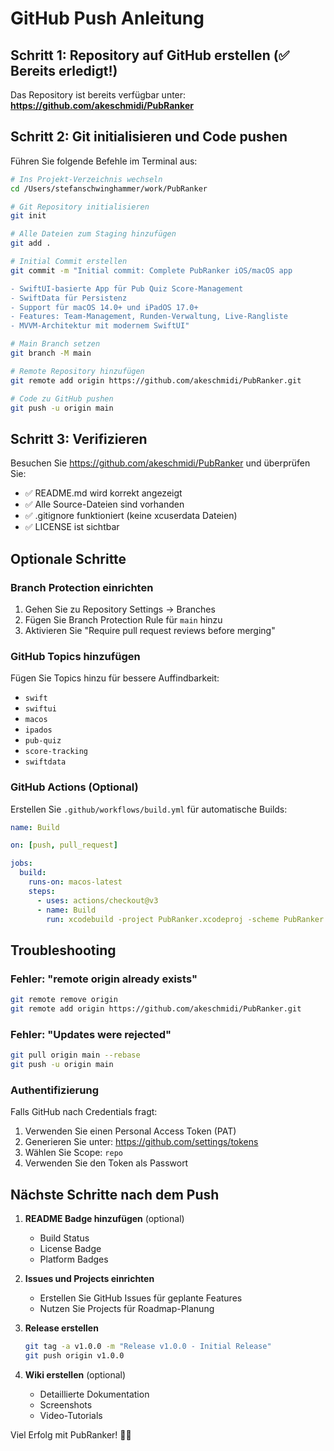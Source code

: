 # GitHub Push Anleitung

## Schritt 1: Repository auf GitHub erstellen (✅ Bereits erledigt!)

Das Repository ist bereits verfügbar unter:
**https://github.com/akeschmidi/PubRanker**

## Schritt 2: Git initialisieren und Code pushen

Führen Sie folgende Befehle im Terminal aus:

```bash
# Ins Projekt-Verzeichnis wechseln
cd /Users/stefanschwinghammer/work/PubRanker

# Git Repository initialisieren
git init

# Alle Dateien zum Staging hinzufügen
git add .

# Initial Commit erstellen
git commit -m "Initial commit: Complete PubRanker iOS/macOS app

- SwiftUI-basierte App für Pub Quiz Score-Management
- SwiftData für Persistenz
- Support für macOS 14.0+ und iPadOS 17.0+
- Features: Team-Management, Runden-Verwaltung, Live-Rangliste
- MVVM-Architektur mit modernem SwiftUI"

# Main Branch setzen
git branch -M main

# Remote Repository hinzufügen
git remote add origin https://github.com/akeschmidi/PubRanker.git

# Code zu GitHub pushen
git push -u origin main
```

## Schritt 3: Verifizieren

Besuchen Sie https://github.com/akeschmidi/PubRanker und überprüfen Sie:
- ✅ README.md wird korrekt angezeigt
- ✅ Alle Source-Dateien sind vorhanden
- ✅ .gitignore funktioniert (keine xcuserdata Dateien)
- ✅ LICENSE ist sichtbar

## Optionale Schritte

### Branch Protection einrichten
1. Gehen Sie zu Repository Settings → Branches
2. Fügen Sie Branch Protection Rule für `main` hinzu
3. Aktivieren Sie "Require pull request reviews before merging"

### GitHub Topics hinzufügen
Fügen Sie Topics hinzu für bessere Auffindbarkeit:
- `swift`
- `swiftui`
- `macos`
- `ipados`
- `pub-quiz`
- `score-tracking`
- `swiftdata`

### GitHub Actions (Optional)
Erstellen Sie `.github/workflows/build.yml` für automatische Builds:

```yaml
name: Build

on: [push, pull_request]

jobs:
  build:
    runs-on: macos-latest
    steps:
      - uses: actions/checkout@v3
      - name: Build
        run: xcodebuild -project PubRanker.xcodeproj -scheme PubRanker build
```

## Troubleshooting

### Fehler: "remote origin already exists"
```bash
git remote remove origin
git remote add origin https://github.com/akeschmidi/PubRanker.git
```

### Fehler: "Updates were rejected"
```bash
git pull origin main --rebase
git push -u origin main
```

### Authentifizierung
Falls GitHub nach Credentials fragt:
1. Verwenden Sie einen Personal Access Token (PAT)
2. Generieren Sie unter: https://github.com/settings/tokens
3. Wählen Sie Scope: `repo`
4. Verwenden Sie den Token als Passwort

## Nächste Schritte nach dem Push

1. **README Badge hinzufügen** (optional)
   - Build Status
   - License Badge
   - Platform Badges

2. **Issues und Projects einrichten**
   - Erstellen Sie GitHub Issues für geplante Features
   - Nutzen Sie Projects für Roadmap-Planung

3. **Release erstellen**
   ```bash
   git tag -a v1.0.0 -m "Release v1.0.0 - Initial Release"
   git push origin v1.0.0
   ```

4. **Wiki erstellen** (optional)
   - Detaillierte Dokumentation
   - Screenshots
   - Video-Tutorials

Viel Erfolg mit PubRanker! 🎯🍺
